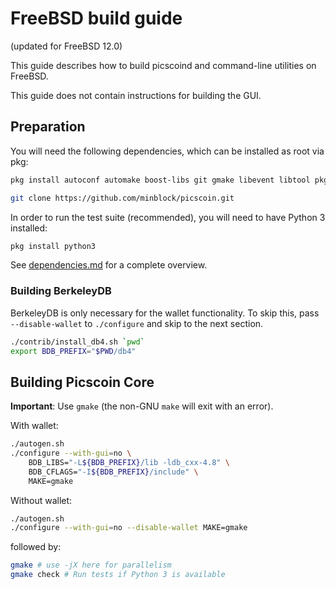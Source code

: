 FreeBSD build guide
======================
(updated for FreeBSD 12.0)

This guide describes how to build picscoind and command-line utilities on FreeBSD.

This guide does not contain instructions for building the GUI.

## Preparation

You will need the following dependencies, which can be installed as root via pkg:

```bash
pkg install autoconf automake boost-libs git gmake libevent libtool pkgconf

git clone https://github.com/minblock/picscoin.git
```

In order to run the test suite (recommended), you will need to have Python 3 installed:

```bash
pkg install python3
```

See [dependencies.md](dependencies.md) for a complete overview.

### Building BerkeleyDB

BerkeleyDB is only necessary for the wallet functionality. To skip this, pass
`--disable-wallet` to `./configure` and skip to the next section.

```bash
./contrib/install_db4.sh `pwd`
export BDB_PREFIX="$PWD/db4"
```

## Building Picscoin Core

**Important**: Use `gmake` (the non-GNU `make` will exit with an error).

With wallet:
```bash
./autogen.sh
./configure --with-gui=no \
    BDB_LIBS="-L${BDB_PREFIX}/lib -ldb_cxx-4.8" \
    BDB_CFLAGS="-I${BDB_PREFIX}/include" \
    MAKE=gmake
```

Without wallet:
```bash
./autogen.sh
./configure --with-gui=no --disable-wallet MAKE=gmake
```

followed by:

```bash
gmake # use -jX here for parallelism
gmake check # Run tests if Python 3 is available
```
